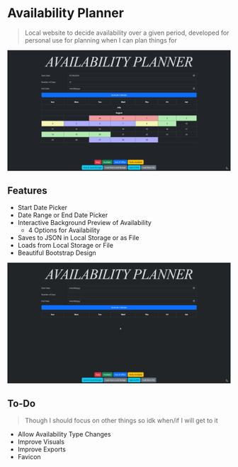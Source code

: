 # Availability Planner
> Local website to decide availability over a given period, developed for personal use for planning when I can plan things for

![Screenshot](screenshot.png)

## Features
- Start Date Picker
- Date Range or End Date Picker
- Interactive Background Preview of Availability
  - 4 Options for Availability
- Saves to JSON in Local Storage or as File
- Loads from Local Storage or File
- Beautiful Bootstrap Design

![Example Walkthrough](example.gif)

## To-Do
> Though I should focus on other things so idk when/if I will get to it
- Allow Availability Type Changes
- Improve Visuals
- Improve Exports
- Favicon